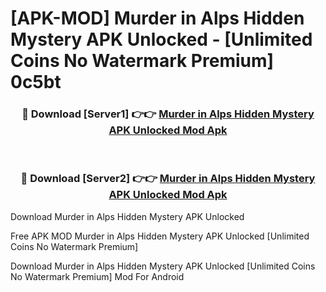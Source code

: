 # [APK-MOD] Murder in Alps  Hidden Mystery APK Unlocked - [Unlimited Coins No Watermark Premium] 0c5bt



<div align="center">
<h3>🔴 Download [Server1] 👉👉 <a href="https://momento.my/?title=Murder_in_Alps__Hidden_Mystery_APK_Unlocked">Murder in Alps  Hidden Mystery APK Unlocked Mod Apk</a></h3><br>

<h3>🔴 Download [Server2] 👉👉 <a href="https://momento.my/?title=Murder_in_Alps__Hidden_Mystery_APK_Unlocked">Murder in Alps  Hidden Mystery APK Unlocked Mod Apk</a></h3>
</div>



Download Murder in Alps  Hidden Mystery APK Unlocked 

Free APK MOD Murder in Alps  Hidden Mystery APK Unlocked [Unlimited Coins No Watermark Premium]

Download Murder in Alps  Hidden Mystery APK Unlocked [Unlimited Coins No Watermark Premium] Mod For Android

